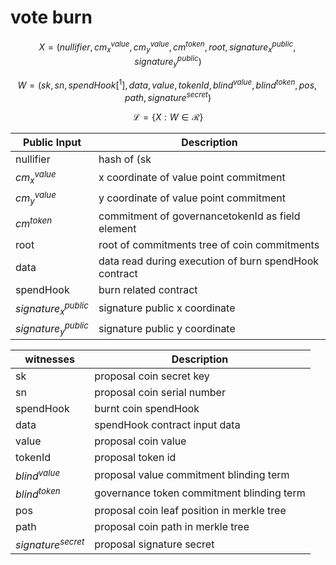 # vote burn

$$ X = (nullifier, cm^{value}_x, cm^{value}_y, cm^{token}, root,  signature^{public}_x, signature^{public}_y) $$

$$ W = (sk, sn, spendHook[^1], data, value, tokenId, blind^{value}, blind^{token}, pos, path, signature^{secret}) $$

$$ \mathcal{L}= \{X:W\in \mathcal{R}\} $$

| Public Input         | Description                                             |
|----------------------|---------------------------------------------------------|
| nullifier            | hash of (sk||sn)                                        |
| $cm^{value}_x$       | x coordinate of value point commitment                  |
| $cm^{value}_y$       | y coordinate of value point commitment                  |
| $cm^{token}$         | commitment of governancetokenId as field element        |
| root                 | root of commitments tree of coin commitments            |
| data                 | data read during execution of burn spendHook contract   |
| spendHook            | burn related contract                                   |
|$signature^{public}_x$| signature public x coordinate                           |
|$signature^{public}_y$| signature public y coordinate                           |

| witnesses            | Description                                          |
|----------------------|------------------------------------------------------|
| sk                   | proposal coin secret key                             |
| sn                   | proposal coin serial number                          |
| spendHook            | burnt coin spendHook                                 |
| data                 | spendHook contract input data                        |
| value                | proposal coin value                                  |
| tokenId              | proposal token id                                    |
| $blind^{value}$      | proposal value commitment blinding term              |
| $blind^{token}$      | governance token commitment blinding term            |
| pos                  | proposal coin leaf position in merkle tree           |
| path                 | proposal coin path in merkle tree                    |
| $signature^{secret}$ | proposal signature secret                            |

[^1]: why spend hook, and data aren't constrained here?
